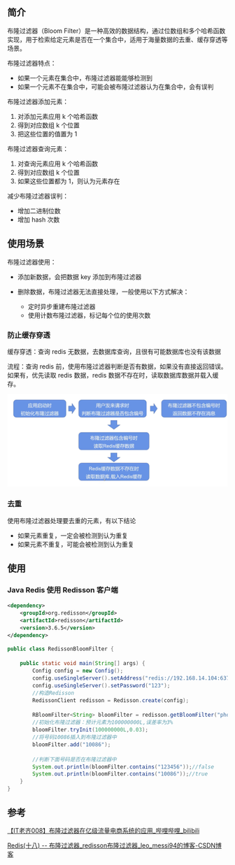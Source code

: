 ## 简介
布隆过滤器（Bloom Filter）是一种高效的数据结构，通过位数组和多个哈希函数实现，用于检索给定元素是否在一个集合中，适用于海量数据的去重、缓存穿透等场景。

布隆过滤器特点：
+ 如果一个元素在集合中，布隆过滤器能能够检测到
+ 如果一个元素不在集合中，可能会被布隆过滤器认为在集合中，会有误判



布隆过滤器添加元素：

1. 对添加元素应用 k 个哈希函数
2. 得到对应数组 k 个位置
3. 把这些位置的值置为 1



布隆过滤器查询元素：

1. 对查询元素应用 k 个哈希函数
2. 得到对应数组 k 个位置
3. 如果这些位置都为 1，则认为元素存在



减少布隆过滤器误判：

+ 增加二进制位数
+ 增加 hash 次数

## 使用场景

布隆过滤器使用：

+ 添加新数据，会把数据 key 添加到布隆过滤器

+ 删除数据，布隆过滤器无法直接处理，一般使用以下方式解决：

  + 定时异步重建布隆过滤器
  + 使用计数布隆过滤器，标记每个位的使用次数

  

### 防止缓存穿透

缓存穿透：查询 redis 无数据，去数据库查询，且很有可能数据库也没有该数据

流程：查询 redis 前，使用布隆过滤器判断是否有数据，如果没有直接返回错误。如果有，优先读取 redis 数据，redis 数据不存在时，读取数据库数据并载入缓存。

![image-20230625163502094](./assets/image-20230625163502094.png)

### 去重

使用布隆过滤器处理要去重的元素，有以下结论

+ 如果元素重复，一定会被检测到认为重复
+ 如果元素不重复，可能会被检测到认为重复

## 使用

### Java Redis 使用 Redisson 客户端

```xml
<dependency>
    <groupId>org.redisson</groupId>
    <artifactId>redisson</artifactId>
    <version>3.6.5</version>
</dependency>
```



```java
public class RedissonBloomFilter {
 
    public static void main(String[] args) {
        Config config = new Config();
        config.useSingleServer().setAddress("redis://192.168.14.104:6379");
        config.useSingleServer().setPassword("123");
        //构造Redisson
        RedissonClient redisson = Redisson.create(config);
 
        RBloomFilter<String> bloomFilter = redisson.getBloomFilter("phoneList");
        //初始化布隆过滤器：预计元素为100000000L,误差率为3%
        bloomFilter.tryInit(100000000L,0.03);
        //将号码10086插入到布隆过滤器中
        bloomFilter.add("10086");
 
        //判断下面号码是否在布隆过滤器中
        System.out.println(bloomFilter.contains("123456"));//false
        System.out.println(bloomFilter.contains("10086"));//true
    }
}

```



## 参考

[【IT老齐008】布隆过滤器在亿级流量电商系统的应用_哔哩哔哩_bilibili](https://www.bilibili.com/video/BV1eU4y1J7GY/?spm_id_from=333.999.0.0&vd_source=a7294b5d53441a33f427f8cd4d5333c2)

[Redis(十八) -- 布隆过滤器_redisson布隆过滤器_leo_messi94的博客-CSDN博客](https://blog.csdn.net/weixin_39724194/article/details/127430887)